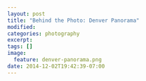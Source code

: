 ```yaml
---
layout: post
title: "Behind the Photo: Denver Panorama"
modified:
categories: photography
excerpt:
tags: []
image: 
  feature: denver-panorama.png
date: 2014-12-02T19:42:39-07:00
---
```


